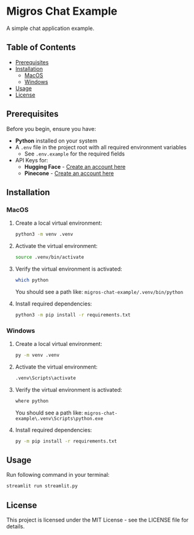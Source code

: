 # Migros Chat Example

A simple chat application example.

## Table of Contents

- [Prerequisites](#prerequisites)
- [Installation](#installation)
  - [MacOS](#macos)
  - [Windows](#windows)
- [Usage](#usage)
- [License](#license)

## Prerequisites

Before you begin, ensure you have:

- **Python** installed on your system
- A `.env` file in the project root with all required environment variables
  - See `.env.example` for the required fields
- API Keys for:
  - **Hugging Face** - [Create an account here](https://huggingface.co/join)
  - **Pinecone** - [Create an account here](https://www.pinecone.io/)

## Installation

### MacOS

1. Create a local virtual environment:

   ```bash
   python3 -m venv .venv
   ```

2. Activate the virtual environment:

   ```bash
   source .venv/bin/activate
   ```

3. Verify the virtual environment is activated:

   ```bash
   which python
   ```

   You should see a path like: `migros-chat-example/.venv/bin/python`

4. Install required dependencies:
   ```bash
   python3 -m pip install -r requirements.txt
   ```

### Windows

1. Create a local virtual environment:

   ```bash
   py -m venv .venv
   ```

2. Activate the virtual environment:

   ```bash
   .venv\Scripts\activate
   ```

3. Verify the virtual environment is activated:

   ```bash
   where python
   ```

   You should see a path like: `migros-chat-example\.venv\Scripts\python.exe`

4. Install required dependencies:

   ```bash
   py -m pip install -r requirements.txt
   ```

## Usage

Run following command in your terminal:

   ```bash
   streamlit run streamlit.py
   ```

## License

This project is licensed under the MIT License - see the LICENSE file for details.
